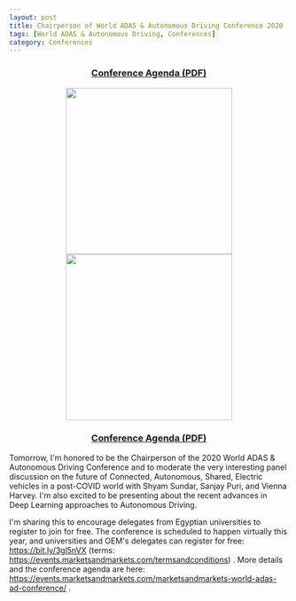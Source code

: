 ```yaml
---
layout: post
title: Chairperson of World ADAS & Autonomous Driving Conference 2020
tags: [World ADAS & Autonomous Driving, Conferences]
category: Conferences
---
```


<!---
Can be in the header above as header image:
bigimg: /post_images/TF_Cuda.png
Can be added here for subtitle:
<h2 style="text-align: center;"><strong>Distracted Driver Dataset</strong></h2>
<h4 style="text-align: center;"><strong>Hesham M. Eraqi <sup>1,3,*</sup>, Yehya Abouelnaga <sup>2,*</sup>, Mohamed H. Saad <sup>3</sup>, Mohamed N. Moustafa <sup>1</sup></strong></h4>
<p style="text-align: center;"><sup>1 </sup>The American University in Cairo<br /> <sup>2 </sup>Technical University of Munich<br /> <sup>3 </sup>Valeo Egypt<br /> <sup>* </sup>Both authors equally contributed to this work.</p>
-->

<center><b><h3> <a href="https://heshameraqi.github.io/docs/World ADAS & AD Conference 2020_Agenda.pdf">Conference Agenda (PDF)</a> </h3></b></center>
<center>
<img src="https://heshameraqi.github.io/post_images/World ADAS & AD Conference_panel_1.jpg" height="300">
<img src="https://heshameraqi.github.io/post_images/World ADAS & AD Conference_panel_2.png" height="300">
</center>

<center><b><h3> <a href="https://heshameraqi.github.io/docs/World ADAS & AD Conference 2020_Agenda.pdf">Conference Agenda (PDF)</a> </h3></b></center>

Tomorrow, I'm honored to be the Chairperson of the 2020 World ADAS & Autonomous Driving Conference and to moderate the very interesting panel discussion on the future of Connected, Autonomous, Shared, Electric vehicles in a post-COVID world with Shyam Sundar, Sanjay Puri, and Vienna Harvey. I'm also excited to be presenting about the recent advances in Deep Learning approaches to Autonomous Driving.

I'm sharing this to encourage delegates from Egyptian universities to register to join for free. The conference is scheduled to happen virtually this year, and universities and OEM's delegates can register for free: https://bit.ly/3gl5nVX (terms: https://events.marketsandmarkets.com/termsandconditions) . More details and the conference agenda are here: https://events.marketsandmarkets.com/marketsandmarkets-world-adas-ad-conference/ .

<!--{% include advertisements.html %}-->
